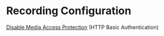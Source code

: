 # Recording Configuration

[Disable Media Access Protection](https://help.twilio.com/articles/15827821586843) (HTTP Basic Authentication)
